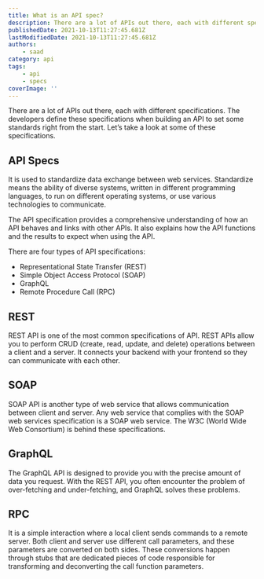 ```yaml
---
title: What is an API spec?
description: There are a lot of APIs out there, each with different specifications. The developers define these specifications when building an API.
publishedDate: 2021-10-13T11:27:45.681Z
lastModifiedDate: 2021-10-13T11:27:45.681Z
authors:
    - saad
category: api
tags:
    - api
    - specs
coverImage: ''
---
```


<Lead>
	There are a lot of APIs out there, each with different specifications. The
	developers define these specifications when building an API to set some
	standards right from the start. Let’s take a look at some of these
	specifications.
</Lead>

## API Specs

It is used to standardize data exchange between web services. Standardize means the ability of diverse systems, written in different programming languages, to run on different operating systems, or use various technologies to communicate.

The API specification provides a comprehensive understanding of how an API behaves and links with other APIs. It also explains how the API functions and the results to expect when using the API.

There are four types of API specifications:

-   Representational State Transfer (REST)
-   Simple Object Access Protocol (SOAP)
-   GraphQL
-   Remote Procedure Call (RPC)

## REST

REST API is one of the most common specifications of API. REST APIs allow you to perform CRUD (create, read, update, and delete) operations between a client and a server. It connects your backend with your frontend so they can communicate with each other.

## SOAP

SOAP API is another type of web service that allows communication between client and server. Any web service that complies with the SOAP web services specification is a SOAP web service. The W3C (World Wide Web Consortium) is behind these specifications.

## GraphQL

The GraphQL API is designed to provide you with the precise amount of data you request. With the REST API, you often encounter the problem of over-fetching and under-fetching, and GraphQL solves these problems.

## RPC

It is a simple interaction where a local client sends commands to a remote server. Both client and server use different call parameters, and these parameters are converted on both sides. These conversions happen through stubs that are dedicated pieces of code responsible for transforming and deconverting the call function parameters.
